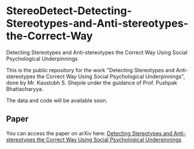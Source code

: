 # StereoDetect-Detecting-Stereotypes-and-Anti-stereotypes-the-Correct-Way
Detecting Stereotypes and Anti-stereotypes the Correct Way Using Social Psychological Underpinnings

This is the public repository for the work "Detecting Stereotypes and Anti-stereotypes the Correct Way Using Social Psychological Underpinnings",
done by Mr. Kaustubh S. Shejole under the guidance of Prof. Pushpak Bhattacharyya.

The data and code will be available soon.

## Paper

You can access the paper on arXiv here: [Detecting Stereotypes and Anti-stereotypes the Correct Way Using Social Psychological Underpinnings](https://arxiv.org/abs/2504.03352)
